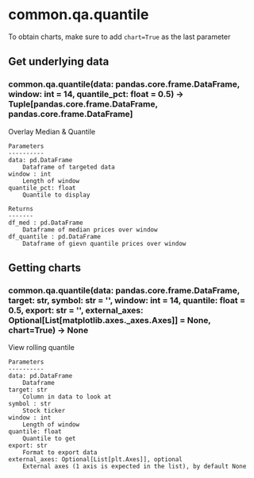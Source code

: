 # common.qa.quantile

To obtain charts, make sure to add `chart=True` as the last parameter

## Get underlying data 
### common.qa.quantile(data: pandas.core.frame.DataFrame, window: int = 14, quantile_pct: float = 0.5) -> Tuple[pandas.core.frame.DataFrame, pandas.core.frame.DataFrame]

Overlay Median & Quantile

    Parameters
    ----------
    data: pd.DataFrame
        Dataframe of targeted data
    window : int
        Length of window
    quantile_pct: float
        Quantile to display

    Returns
    -------
    df_med : pd.DataFrame
        Dataframe of median prices over window
    df_quantile : pd.DataFrame
        Dataframe of gievn quantile prices over window

## Getting charts 
### common.qa.quantile(data: pandas.core.frame.DataFrame, target: str, symbol: str = '', window: int = 14, quantile: float = 0.5, export: str = '', external_axes: Optional[List[matplotlib.axes._axes.Axes]] = None, chart=True) -> None

View rolling quantile

    Parameters
    ----------
    data: pd.DataFrame
        Dataframe
    target: str
        Column in data to look at
    symbol : str
        Stock ticker
    window : int
        Length of window
    quantile: float
        Quantile to get
    export: str
        Format to export data
    external_axes: Optional[List[plt.Axes]], optional
        External axes (1 axis is expected in the list), by default None
